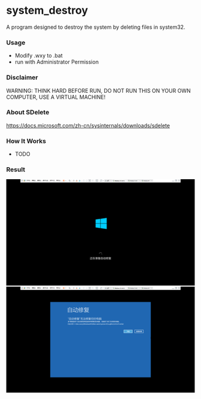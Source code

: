 # system_destroy
A program designed to destroy the system by deleting files in system32.

### Usage
+ Modify .wxy to .bat
+ run with Administrator Permission

### Disclaimer
WARNING: THINK HARD BEFORE RUN, DO NOT RUN THIS ON YOUR OWN COMPUTER, USE A VIRTUAL MACHINE!

### About SDelete
https://docs.microsoft.com/zh-cn/sysinternals/downloads/sdelete

### How It Works
+ TODO

### Result
![image](https://github.com/1013503897/system_destroy/blob/master/img/damage_system1.png)
![image](https://github.com/1013503897/system_destroy/blob/master/img/damage_system2.png)
